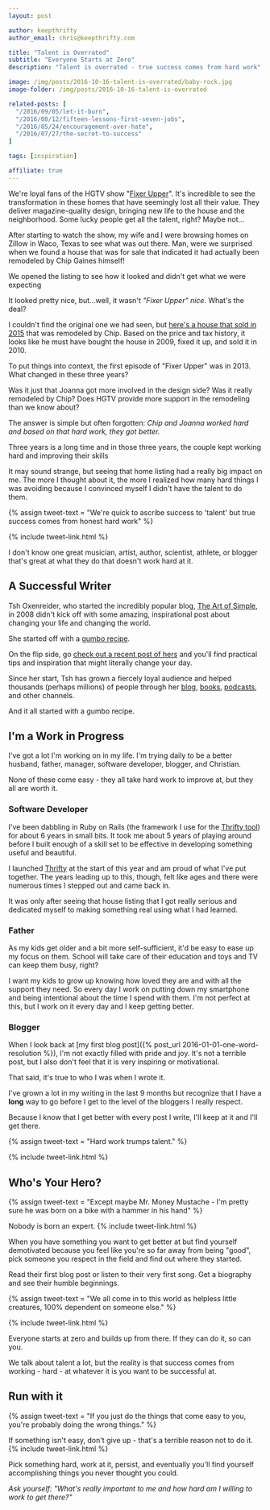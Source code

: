 ```yaml
---
layout: post

author: keepthrifty
author_email: chris@keepthrifty.com

title: "Talent is Overrated"
subtitle: "Everyone Starts at Zero"
description: "Talent is overrated - true success comes from hard work"

image: /img/posts/2016-10-16-talent-is-overrated/baby-rock.jpg
image-folder: /img/posts/2016-10-16-talent-is-overrated

related-posts: [
  "/2016/09/05/let-it-burn",
  "/2016/08/12/fifteen-lessons-first-seven-jobs",
  "/2016/05/24/encouragement-over-hate",
  "/2016/07/27/the-secret-to-success"
]

tags: [inspiration]

affiliate: true
---
```


We're loyal fans of the HGTV show "[Fixer Upper](http://amzn.to/2dX33dc)". It's incredible to see the transformation in these homes that have seemingly lost all their value. They deliver magazine-quality design, bringing new life to the house and the neighborhood. Some lucky people get all the talent, right? Maybe not...

After starting to watch the show, my wife and I were browsing homes on Zillow in Waco, Texas to see what was out there. Man, were we surprised when we found a house that was for sale that indicated it had actually been remodeled by Chip Gaines himself!

We opened the listing to see how it looked and didn't get what we were expecting

It looked pretty nice, but...well, it wasn't _"Fixer Upper" nice_. What's the deal?

I couldn't find the original one we had seen, but [here's a house that sold in 2015](http://www.zillow.com/homedetails/3204-Pioneer-Cir-Waco-TX-76712/52067623_zpid/) that was remodeled by Chip. Based on the price and tax history, it looks like he must have bought the house in 2009, fixed it up, and sold it in 2010.

To put things into context, the first episode of "Fixer Upper" was in 2013. What changed in these three years?

Was it just that Joanna got more involved in the design side? Was it really remodeled by Chip? Does HGTV provide more support in the remodeling than we know about?

The answer is simple but often forgotten: _Chip and Joanna worked hard and based on that hard work, they got better._

Three years is a long time and in those three years, the couple kept working hard and improving their skills

It may sound strange, but seeing that home listing had a really big impact on me. The more I thought about it, the more I realized how many hard things I was avoiding because I convinced myself I didn't have the talent to do them.

{% assign tweet-text = "We're quick to ascribe success to 'talent' but true success comes from honest hard work" %}

{% include tweet-link.html %}

I don't know one great musician, artist, author, scientist, athlete, or blogger that's great at what they do that doesn't work hard at it.

## A Successful Writer ##

Tsh Oxenreider, who started the incredibly popular blog, [The Art of Simple](http://theartofsimple.net/), in 2008 didn't kick off with some amazing, inspirational post about changing your life and changing the world.

She started off with a [gumbo recipe](http://theartofsimple.net/crock-pot-chicken-and-sausage-gumbo/).

On the flip side, go [check out a recent post of hers](http://theartofsimple.net/permissiontorest/) and you'll find practical tips and inspiration that might literally change your day.

Since her start, Tsh has grown a fiercely loyal audience and helped thousands (perhaps millions) of people through her [blog](http://theartofsimple.net/), [books](https://www.amazon.com/Tsh-Oxenreider/e/B003GMBD32/ref=sr_ntt_srch_lnk_1?qid=1476582139&sr=8-1), [podcasts](http://theartofsimple.net/thepodcast/), and other channels.

And it all started with a gumbo recipe.

## I'm a Work in Progress ##

I've got a lot I'm working on in my life. I'm trying daily to be a better husband, father, manager, software developer, blogger, and Christian.

None of these come easy - they all take hard work to improve at, but they all are worth it.

### Software Developer ###

I've been dabbling in Ruby on Rails (the framework I use for the [Thrifty tool](http://tools.keepthrifty.com)) for about 6 years in small bits. It took me about 5 years of playing around before I built enough of a skill set to be effective in developing something useful and beautiful.

I launched [Thrifty](http://tools.keepthrifty.com) at the start of this year and am proud of what I've put together. The years leading up to this, though, felt like ages and there were numerous times I stepped out and came back in.

It was only after seeing that house listing that I got really serious and dedicated myself to making something real using what I had learned.

### Father ###

As my kids get older and a bit more self-sufficient, it'd be easy to ease up my focus on them. School will take care of their education and toys and TV can keep them busy, right?

I want my kids to grow up knowing how loved they are and with all the support they need. So every day I work on putting down my smartphone and being intentional about the time I spend with them. I'm not perfect at this, but I work on it every day and I keep getting better.

### Blogger ###

When I look back at [my first blog post]({% post_url 2016-01-01-one-word-resolution %}), I'm not exactly filled with pride and joy. It's not a terrible post, but I also don't feel that it is very inspiring or motivational.

That said, it's true to who I was when I wrote it.

I've grown a lot in my writing in the last 9 months but recognize that I have a __long__ way to go before I get to the level of the bloggers I really respect.

Because I know that I get better with every post I write, I'll keep at it and I'll get there.

{% assign tweet-text = "Hard work trumps talent." %}

{% include tweet-link.html %}

## Who's Your Hero? ##

{% assign tweet-text = "Except maybe Mr. Money Mustache - I'm pretty sure he was born on a bike with a hammer in his hand" %}

Nobody is born an expert. {% include tweet-link.html %}

When you have something you want to get better at but find yourself demotivated because you feel like you're so far away from being "good", pick someone you respect in the field and find out where they started.

Read their first blog post or listen to their very first song. Get a biography and see their humble beginnings.

{% assign tweet-text = "We all come in to this world as helpless little creatures, 100% dependent on someone else." %}

{% include tweet-link.html %}

Everyone starts at zero and builds up from there. If they can do it, so can you.

We talk about talent a lot, but the reality is that success comes from working - hard - at whatever it is you want to be successful at.

## Run with it ##

{% assign tweet-text = "If you just do the things that come easy to you, you're probably doing the wrong things." %}

If something isn't easy, don't give up - that's a terrible reason not to do it. {% include tweet-link.html %}

Pick something hard, work at it, persist, and eventually you'll find yourself accomplishing things you never thought you could.

_Ask yourself: "What's really important to me and how hard am I willing to work to get there?"_
